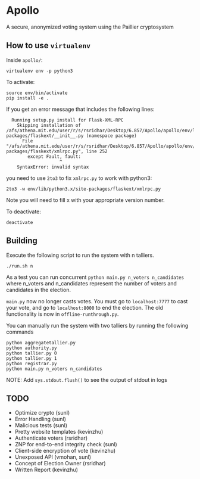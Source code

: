 # Apollo
A secure, anonymized voting system using the Paillier cryptosystem

## How to use `virtualenv`

Inside `apollo/`:
```
virtualenv env -p python3
```

To activate:
```
source env/bin/activate
pip install -e .
```

If you get an error message that includes the following lines:
```
  Running setup.py install for Flask-XML-RPC
    Skipping installation of /afs/athena.mit.edu/user/r/s/rsridhar/Desktop/6.857/Apollo/apollo/env/lib/python3.4/site-packages/flaskext/__init__.py (namespace package)
      File "/afs/athena.mit.edu/user/r/s/rsridhar/Desktop/6.857/Apollo/apollo/env/lib/python3.4/site-packages/flaskext/xmlrpc.py", line 252
        except Fault, fault:
                    ^
    SyntaxError: invalid syntax
```

you need to use `2to3` to fix `xmlrpc.py` to work with python3:
```
2to3 -w env/lib/python3.x/site-packages/flaskext/xmlrpc.py
```
Note you will need to fill x with your appropriate version number.

To deactivate:
```
deactivate
```

## Building
Execute the following script to run the system with n talliers.

```
./run.sh n
```
As a test you can run concurrent ```python main.py n_voters n_candidates``` where n_voters and n_candidates represent the number of voters and candidates in the election.

`main.py` now no longer casts votes. You must go to `localhost:7777` to cast your vote, and go to `localhost:8000` to end the election.
The old functionality is now in `offline-runthrough.py`.

You can manually run the system with two talliers by running the following commands
```
python aggregatetallier.py
python authority.py
python tallier.py 0
python tallier.py 1
python registrar.py
python main.py n_voters n_candidates
```

NOTE: Add `sys.stdout.flush()` to see the output of stdout in logs

## TODO
* Optimize crypto (sunl)
* Error Handling (sunl)
* Malicious tests (sunl)
* Pretty website templates (kevinzhu)
* Authenticate voters (rsridhar)
* ZNP for end-to-end integrity check (sunl)
* Client-side encryption of vote (kevinzhu)
* Unexposed API (vmohan, sunl)
* Concept of Election Owner (rsridhar)
* Written Report (kevinzhu)
